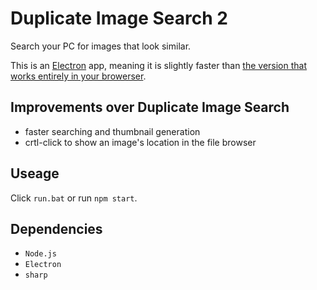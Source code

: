 # Duplicate Image Search 2
Search your PC for images that look similar.

This is an [Electron](https://www.electronjs.org/docs/latest/tutorial/tutorial-prerequisites) app, meaning it is slightly faster than [the version that works entirely in your browerser](https://github.com/joetache4/Duplicate-Image-Search).

## Improvements over Duplicate Image Search
- faster searching and thumbnail generation
- crtl-click to show an image's location in the file browser

## Useage
Click `run.bat` or run `npm start`.

## Dependencies
- `Node.js`
- `Electron`
- `sharp`